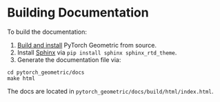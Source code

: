 # Building Documentation

To build the documentation:

1. [Build and install](#developing-pytorch-geometric) PyTorch Geometric from source.
2. Install [Sphinx](https://www.sphinx-doc.org/en/master/) via `pip install sphinx sphinx_rtd_theme`.
3. Generate the documentation file via:
```
cd pytorch_geometric/docs
make html
```
The docs are located in `pytorch_geometric/docs/build/html/index.html`.
